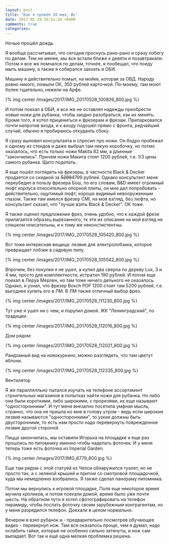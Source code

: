 ```yaml
---
layout: post
title: "Как я провёл 28 мая, Вс"
date: 2017-05-29 10:51:24 +0400
comments: true
categories: 
---
```

Ночью прошёл дождь.

Я вообще рассчитывал, что сегодня проснусь рано-рано и сразу побегу по делам. Тем не менее, мы все встали ближе к девяти и позавтракали. Потом я все же помчался по делам, точнее, я пообещал, что поеду мыть машину, а также я собирался заехать в ОБИ.

Машину я действительно помыл, на мойке, которая за ОВД. Народу ровно никого, помыли ОК, 350 рублей карточкой. По-моему, там моют более тщательно, нежели на Арфе.

{% img center /images/2017/IMG_20170528_100826_800.jpg %}

И потом поехал в ОБИ, я все же не оставлял надежды приобрести новые ножи для рубанка, чтобы заодно разобраться, как их менять. Кроме того, я хотел прицениться к фрезерам и фрезам. Припарковался почти напротив входа, и к входу подошёл прямо с фронта, редчайший случай, обычно я пробираюсь откуданть сбоку.

Я сразу выловил консультанта и спросил про ножи. Он бодро пробежал к одному из стендов и даже выбрал там некую коробочку, но потмо оказалось, что есть только ножи Makita 82 мм, а длинные "закончились". Причем ножи Макита стоят 1200 рублей, т.е. 1/3 цены самого рубанка. Щито поделать. 

Я еще пошёл поглядеть на фрезеры, в частности Black & Decker продается со скидкой за ~~5299~~4799 рублей. Однако консультант меня переубедил в пользу фрезера Бош, по его словам, B&D имеет огромный люфт корпуса относительно опорной плиты, он мне дал попробовать - действительно, ощутимый люфт, хорошо видимый невооруженным глазом. Также там имелся фрезер CMI, на мой взгляд, без люфта, но консультант сказал, что "лучше взять Black & Decker". ОК тоже.

Я также оценил предложение фрез, очень удобно, что к каждой фрезе прилагается образец вырезанного, тк эти их описания на мой взгляд не слишком описательны, и к тому же неконстистентны.

{% img center /images/2017/IMG_20170528_105420_800.jpg %}

Вот тоже интересная вещица: лезвие для электролобзика, которое превращает лобзик в садовую пилу.

{% img center /images/2017/IMG_20170528_105542_800.jpg %}

Впрочем, без покупки я не ушел, а купил два сверла по дереву Lux, 3 и 4 мм, просто для комплектности, истратил 190 рублей. И потом еще поехал в Леруа Мерлен, но там тоже ничего дельного не оказалось. Однако, я узнал, что фрезер Bosch POF 1200 стоит там 5200 рублей, т.е. выгоднее купить его в ЛМ. В ЛМ также отличный выбор фрез.

{% img center /images/2017/IMG_20170528_111230_800.jpg %}

Тут уже я ушел ни с чем, и порулил домой. ЖК "Ленинградский", по традиции:

{% img center /images/2017/IMG_20170528_112016_800.jpg %}

Дом рядом:

{% img center /images/2017/IMG_20170528_112021_800.jpg %}

Рандомный вид на новокуркино, можно разглядеть, что там цветут яблони.

{% img center /images/2017/IMG_20170528_112335_800.jpg %}

Вентилятор

Я же параллелльно пытался изучать на телефоне ассортимент строительных магазинов в попытках найти ножи для рубанка. Но либо они были короткими, либо широкими, с прорезями, их еще называют "односторонними". И тут меня внезапно посетила умфная мысль, странно, что она не пришла ко мне в голову утром - ведь если широкие лезвия называются "односторонними", то узкие должны быть двусторонними, то есть нам просто надо перевернуть поврежденное лезвие другой стороной.

Пицца закончилась, мы оставили Игорька на площадке и еще раз прошлись по питомнику именно чтобы наделать фоточек. И у меня теперь тоже есть фоточка из Imperial Garden.

{% img center /images/2017/IMG_6779_800.jpg %}

Еще там рядом с этой статуей из Челси обнаружился туалет, но не просто так, а с зеленой крышей и притом со смотровой площадочкой, куда мы немедленно взобрались. Я также сделал панораму питомника.

Потом мы вернулись к игровой площадке, Поля еще некоторое время мучила кроликов, и потом поехали домой, время было уже почти шесть. На обратном пути я хотел сфотографировать на телефон пирамиду, чтобы послать фоточку своим зарубежным контрагентам, но у меня разрядился телефон. Доехали в целом нормально.

Вечером я взял рубанок и - предварительно посмотрев обучающее видео - перевернул нож. Там все оказалось проще, чем я думал, надо ослабить гайки, которые не особенно сильно затянуты, и нож сам выпадает. Вот так и ещё одна мелкая проблемка решена.
